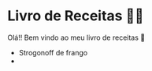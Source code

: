 # Livro de Receitas :woman_cook:

Olá!! Bem vindo ao meu livro de receitas :clap:

- Strogonoff de frango
- 
